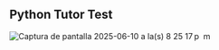## Python Tutor Test

![Captura de pantalla 2025-06-10 a la(s) 8 25 17 p  m](https://github.com/user-attachments/assets/5ed69e1c-bac8-4d83-90a8-e65f1914bcf5)
